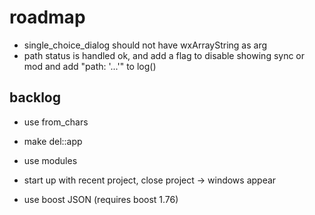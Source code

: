 # roadmap
- single_choice_dialog should not have wxArrayString as arg
- path status is handled ok, and add a flag to disable showing sync or mod
  and add "path: '...'" to log()

## backlog
- use from_chars
- make del::app
- use modules

- start up with recent project, close project
  -> windows appear
- use boost JSON (requires boost 1.76)
